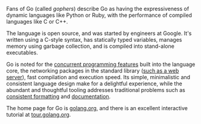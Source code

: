 Fans of Go (called *gophers*) describe Go as having the expressiveness of dynamic languages like Python or Ruby, with the performance of compiled languages like C or C++.

The language is open source, and was started by engineers at Google. It's written using a C-style syntax, has statically typed variables, manages memory using garbage collection, and is compiled into stand-alone executables.

Go is noted for the [concurrent programming features](https://golang.org/doc/effective_go.html#concurrency) built into the language core, the networking packages in the standard library ([such as a web server](https://golang.org/pkg/net/http/)), fast compilation and execution speed. Its simple, minimalistic and consistent language design make for a delightful experience, while the abundant and thoughtful tooling addresses traditional problems such as [consistent formatting](https://godoc.org/github.com/golang/go/src/cmd/gofmt) and [documentation](http://godoc.org/golang.org/x/tools/cmd/godoc).

The home page for Go is [golang.org](https://golang.org/), and there is an excellent interactive tutorial at [tour.golang.org](https://tour.golang.org/).
